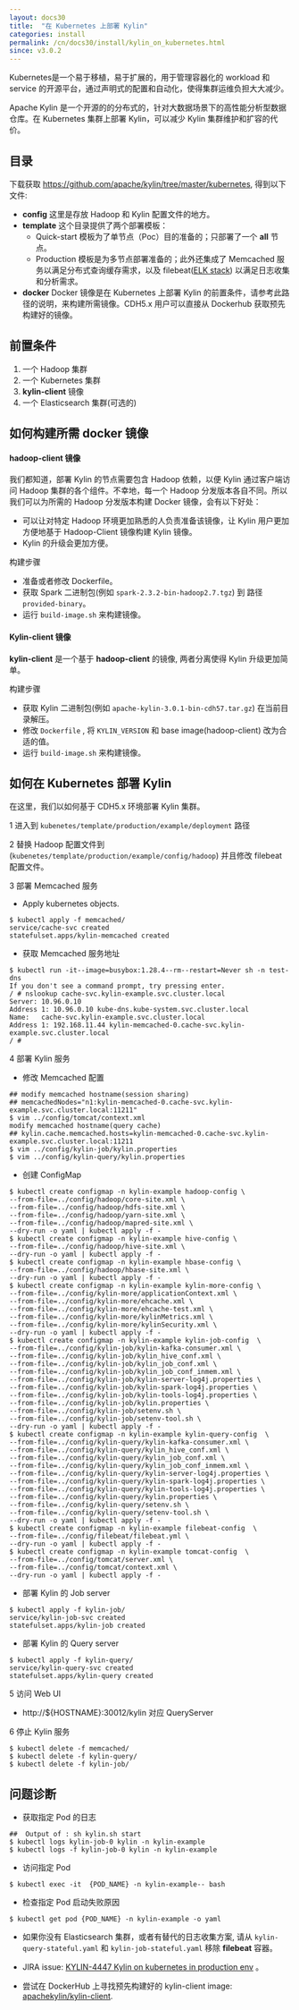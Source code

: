 ```yaml
---
layout: docs30
title:  "在 Kubernetes 上部署 Kylin"
categories: install
permalink: /cn/docs30/install/kylin_on_kubernetes.html
since: v3.0.2
---
```


Kubernetes是一个易于移植，易于扩展的，用于管理容器化的 workload 和 service 的开源平台，通过声明式的配置和自动化，使得集群运维负担大大减少。

Apache Kylin 是一个开源的的分布式的，针对大数据场景下的高性能分析型数据仓库。在 Kubernetes 集群上部署 Kylin，可以减少 Kylin 集群维护和扩容的代价。

## 目录
下载获取 https://github.com/apache/kylin/tree/master/kubernetes, 得到以下文件:

- **config** 
 这里是存放 Hadoop 和 Kylin 配置文件的地方。
- **template** 
 这个目录提供了两个部署模板： 
    - Quick-start 模板为了单节点（Poc）目的准备的；只部署了一个 **all** 节点。
    - Production 模板是为多节点部署准备的；此外还集成了 Memcached 服务以满足分布式查询缓存需求，以及 filebeat([ELK stack](https://www.elastic.co/what-is/elk-stack)) 以满足日志收集和分析需求。
- **docker** 
 Docker 镜像是在 Kubernetes 上部署 Kylin 的前置条件，请参考此路径的说明，来构建所需镜像。CDH5.x 用户可以直接从 Dockerhub 获取预先构建好的镜像。
 
## 前置条件
 
1. 一个 Hadoop 集群
2. 一个 Kubernetes 集群
3. **kylin-client** 镜像
4. 一个 Elasticsearch 集群(可选的)

## 如何构建所需 docker 镜像

#### hadoop-client 镜像

我们都知道，部署 Kylin 的节点需要包含 Hadoop 依赖，以便 Kylin 通过客户端访问 Hadoop 集群的各个组件。不幸地，每一个 Hadoop 分发版本各自不同。所以我们可以为所需的 Hadoop 分发版本构建 Docker 镜像，会有以下好处：
- 可以让对特定 Hadoop 环境更加熟悉的人负责准备该镜像，让 Kylin 用户更加方便地基于 Hadoop-Client 镜像构建 Kylin 镜像。
- Kylin 的升级会更加方便。

构建步骤
- 准备或者修改 Dockerfile。 
- 获取 Spark 二进制包(例如 `spark-2.3.2-bin-hadoop2.7.tgz`) 到 路径`provided-binary`。
- 运行 `build-image.sh` 来构建镜像。

#### Kylin-client 镜像

**kylin-client** 是一个基于 **hadoop-client** 的镜像, 两者分离使得 Kylin 升级更加简单。

构建步骤
- 获取 Kylin 二进制包(例如 `apache-kylin-3.0.1-bin-cdh57.tar.gz`) 在当前目录解压。
- 修改 `Dockerfile` , 将 `KYLIN_VERSION` 和 base image(hadoop-client) 改为合适的值。
- 运行 `build-image.sh` 来构建镜像。

## 如何在 Kubernetes 部署 Kylin

在这里，我们以如何基于 CDH5.x 环境部署 Kylin 集群。

1 进入到 `kubenetes/template/production/example/deployment` 路径

2 替换 Hadoop 配置文件到 (`kubenetes/template/production/example/config/hadoop`) 并且修改 filebeat 配置文件。

3 部署 Memcached 服务
- Apply kubernetes objects.
```
$ kubectl apply -f memcached/
service/cache-svc created
statefulset.apps/kylin-memcached created
```
- 获取 Memcached 服务地址
``` 
$ kubectl run -it--image=busybox:1.28.4--rm--restart=Never sh -n test-dns
If you don't see a command prompt, try pressing enter.
/ # nslookup cache-svc.kylin-example.svc.cluster.local
Server: 10.96.0.10
Address 1: 10.96.0.10 kube-dns.kube-system.svc.cluster.local
Name:   cache-svc.kylin-example.svc.cluster.local
Address 1: 192.168.11.44 kylin-memcached-0.cache-svc.kylin-example.svc.cluster.local
/ #
```

4 部署 Kylin 服务
- 修改 Memcached 配置
``` 
## modify memcached hostname(session sharing)
## memcachedNodes="n1:kylin-memcached-0.cache-svc.kylin-example.svc.cluster.local:11211"
$ vim ../config/tomcat/context.xml
modify memcached hostname(query cache)
## kylin.cache.memcached.hosts=kylin-memcached-0.cache-svc.kylin-example.svc.cluster.local:11211
$ vim ../config/kylin-job/kylin.properties
$ vim ../config/kylin-query/kylin.properties
```
- 创建 ConfigMap
``` 
$ kubectl create configmap -n kylin-example hadoop-config \
--from-file=../config/hadoop/core-site.xml \
--from-file=../config/hadoop/hdfs-site.xml \
--from-file=../config/hadoop/yarn-site.xml \
--from-file=../config/hadoop/mapred-site.xml \
--dry-run -o yaml | kubectl apply -f -
$ kubectl create configmap -n kylin-example hive-config \
--from-file=../config/hadoop/hive-site.xml \
--dry-run -o yaml | kubectl apply -f -
$ kubectl create configmap -n kylin-example hbase-config \
--from-file=../config/hadoop/hbase-site.xml \
--dry-run -o yaml | kubectl apply -f -
$ kubectl create configmap -n kylin-example kylin-more-config \
--from-file=../config/kylin-more/applicationContext.xml \
--from-file=../config/kylin-more/ehcache.xml \
--from-file=../config/kylin-more/ehcache-test.xml \
--from-file=../config/kylin-more/kylinMetrics.xml \
--from-file=../config/kylin-more/kylinSecurity.xml \
--dry-run -o yaml | kubectl apply -f -
$ kubectl create configmap -n kylin-example kylin-job-config  \
--from-file=../config/kylin-job/kylin-kafka-consumer.xml \
--from-file=../config/kylin-job/kylin_hive_conf.xml \
--from-file=../config/kylin-job/kylin_job_conf.xml \
--from-file=../config/kylin-job/kylin_job_conf_inmem.xml \
--from-file=../config/kylin-job/kylin-server-log4j.properties \
--from-file=../config/kylin-job/kylin-spark-log4j.properties \
--from-file=../config/kylin-job/kylin-tools-log4j.properties \
--from-file=../config/kylin-job/kylin.properties \
--from-file=../config/kylin-job/setenv.sh \
--from-file=../config/kylin-job/setenv-tool.sh \
--dry-run -o yaml | kubectl apply -f -
$ kubectl create configmap -n kylin-example kylin-query-config  \
--from-file=../config/kylin-query/kylin-kafka-consumer.xml \
--from-file=../config/kylin-query/kylin_hive_conf.xml \
--from-file=../config/kylin-query/kylin_job_conf.xml \
--from-file=../config/kylin-query/kylin_job_conf_inmem.xml \
--from-file=../config/kylin-query/kylin-server-log4j.properties \
--from-file=../config/kylin-query/kylin-spark-log4j.properties \
--from-file=../config/kylin-query/kylin-tools-log4j.properties \
--from-file=../config/kylin-query/kylin.properties \
--from-file=../config/kylin-query/setenv.sh \
--from-file=../config/kylin-query/setenv-tool.sh \
--dry-run -o yaml | kubectl apply -f -
$ kubectl create configmap -n kylin-example filebeat-config  \
--from-file=../config/filebeat/filebeat.yml \
--dry-run -o yaml | kubectl apply -f -
$ kubectl create configmap -n kylin-example tomcat-config  \
--from-file=../config/tomcat/server.xml \
--from-file=../config/tomcat/context.xml \
--dry-run -o yaml | kubectl apply -f -
```
- 部署 Kylin 的 Job server
```
$ kubectl apply -f kylin-job/
service/kylin-job-svc created
statefulset.apps/kylin-job created
```
- 部署 Kylin 的 Query server
``` 
$ kubectl apply -f kylin-query/
service/kylin-query-svc created
statefulset.apps/kylin-query created
```

5 访问 Web UI
  - http://${HOSTNAME}:30012/kylin 对应 QueryServer

6 停止 Kylin 服务
``` 
$ kubectl delete -f memcached/
$ kubectl delete -f kylin-query/
$ kubectl delete -f kylin-job/
```

## 问题诊断
- 获取指定 Pod 的日志
```
##  Output of : sh kylin.sh start
$ kubectl logs kylin-job-0 kylin -n kylin-example
$ kubectl logs -f kylin-job-0 kylin -n kylin-example
```
 
- 访问指定 Pod
``` 
$ kubectl exec -it  {POD_NAME} -n kylin-example-- bash
```   

- 检查指定 Pod 启动失败原因
``` 
$ kubectl get pod {POD_NAME} -n kylin-example -o yaml
```

- 如果你没有 Elasticsearch 集群，或者有替代的日志收集方案, 请从 `kylin-query-stateful.yaml` 和 `kylin-job-stateful.yaml` 移除 **filebeat** 容器。

- JIRA issue: [KYLIN-4447 Kylin on kubernetes in production env](https://issues.apache.org/jira/browse/KYLIN-4447) 。

- 尝试在 DockerHub 上寻找预先构建好的 kylin-client image: [apachekylin/kylin-client](https://hub.docker.com/r/apachekylin/kylin-client). 